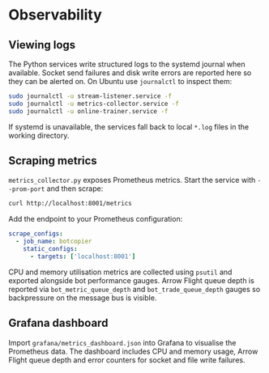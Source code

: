 # Observability

## Viewing logs

The Python services write structured logs to the systemd journal when available. Socket send failures and disk write errors are reported here so they can be alerted on. On Ubuntu use `journalctl` to inspect them:

```bash
sudo journalctl -u stream-listener.service -f
sudo journalctl -u metrics-collector.service -f
sudo journalctl -u online-trainer.service -f
```

If systemd is unavailable, the services fall back to local `*.log` files in the working directory.

## Scraping metrics

`metrics_collector.py` exposes Prometheus metrics. Start the service with `--prom-port` and then scrape:

```bash
curl http://localhost:8001/metrics
```

Add the endpoint to your Prometheus configuration:

```yaml
scrape_configs:
  - job_name: botcopier
    static_configs:
      - targets: ['localhost:8001']
```

CPU and memory utilisation metrics are collected using `psutil` and exported alongside bot performance gauges. Arrow Flight queue depth is reported via `bot_metric_queue_depth` and `bot_trade_queue_depth` gauges so backpressure on the message bus is visible.

## Grafana dashboard

Import `grafana/metrics_dashboard.json` into Grafana to visualise the Prometheus data. The dashboard includes CPU and memory usage, Arrow Flight queue depth and error counters for socket and file write failures.
